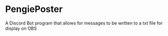 # PengiePoster
A Discord Bot program that allows for messages to be written to a txt file for display on OBS
